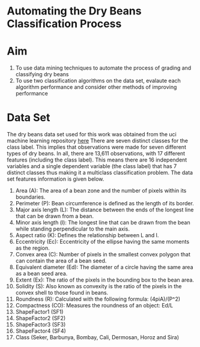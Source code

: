 # Automating the Dry Beans Classification Process
# Aim
1)	To use data mining techniques to automate the process of grading and classifying dry beans 
2)	To use two classification algorithms on the data set, evalaute each algorithm performance and consider other methods of improving performance
# Data Set
The dry beans data set used for this work was obtained from the uci machine learning repository [here](https://archive.ics.uci.edu/ml/machine-learning-databases/00602/)
There are seven distinct classes for the class label. This implies that observations were made for seven different types of dry beans. In all, there are 13,611 observations, 
with 17 different features (including the class label). This means there are 16 independent variables and a single dependent variable (the class label) that has 7 distinct classes 
thus making it a multiclass classification problem. The data set features information is given below.

1) Area (A): The area of a bean zone and the number of pixels within its boundaries.
2) Perimeter (P): Bean circumference is defined as the length of its border.
3) Major axis length (L): The distance between the ends of the longest line that can be drawn from a bean.
4) Minor axis length (l): The longest line that can be drawn from the bean while standing perpendicular to the main axis.
5) Aspect ratio (K): Defines the relationship between L and l.
6) Eccentricity (Ec): Eccentricity of the ellipse having the same moments as the region.
7) Convex area (C): Number of pixels in the smallest convex polygon that can contain the area of a bean seed.
8) Equivalent diameter (Ed): The diameter of a circle having the same area as a bean seed area.
9) Extent (Ex): The ratio of the pixels in the bounding box to the bean area.
10) Solidity (S): Also known as convexity is the ratio of the pixels in the convex shell to those found in beans.
11) Roundness (R): Calculated with the following formula: (4piA)/(P^2)
12) Compactness (CO): Measures the roundness of an object: Ed/L
13) ShapeFactor1 (SF1)
14) ShapeFactor2 (SF2)
15) ShapeFactor3 (SF3)
16) ShapeFactor4 (SF4)
17) Class (Seker, Barbunya, Bombay, Cali, Dermosan, Horoz and Sira)
# 
